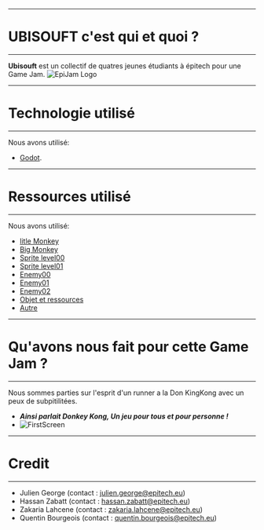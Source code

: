 ***
# UBISOUFT c'est qui et quoi ?
***
**Ubisouft** est un collectif de quatres jeunes étudiants à épitech pour une Game Jam.
![EpiJam Logo](https://user-images.githubusercontent.com/72013160/153730506-e15526f1-0566-4a2a-9c91-a4371f96e91f.png)

***
# Technologie utilisé
***
Nous avons utilisé:
* [Godot](https://godotengine.org/).

***
# Ressources utilisé
***
Nous avons utilisé:
* [litle Monkey](https://www.spriters-resource.com/snes/dkc/sheet/45683/)
* [Big Monkey](https://www.spriters-resource.com/snes/dkc/sheet/45659/)
* [Sprite level00](https://www.spriters-resource.com/snes/dkc/)
* [Sprite level01](https://www.spriters-resource.com/snes/dkc/sheet/15632/)
* [Enemy00](https://www.spriters-resource.com/snes/dkc/sheet/15675/)
* [Enemy01](https://www.spriters-resource.com/snes/dkc/sheet/15673/)
* [Enemy02](https://www.spriters-resource.com/snes/dkc/sheet/124/)
* [Objet et ressources](https://www.spriters-resource.com/snes/dkc/sheet/45630/)
* [Autre](https://www.spriters-resource.com/snes/dkc/sheet/137/)

***
# Qu'avons nous fait pour cette Game Jam ?
***
Nous sommes parties sur l'esprit d'un runner a la Don KingKong avec un peux de subpitilitées.
* ***Ainsi parlait Donkey Kong, Un jeu pour tous et pour personne !***
* ![FirstScreen](https://user-images.githubusercontent.com/72013160/153731168-45309cac-1fe7-404e-a1e9-e954628acb40.png)

***
# Credit
***
* Julien George (contact :  julien.george@epitech.eu)
* Hassan Zabatt (contact : hassan.zabatt@epitech.eu)
* Zakaria Lahcene (contact : zakaria.lahcene@epitech.eu)
* Quentin Bourgeois (contact : quentin.bourgeois@epitech.eu)
